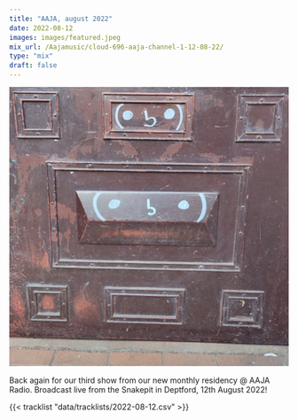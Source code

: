 ```yaml
---
title: "AAJA, august 2022"
date: 2022-08-12
images: images/featured.jpeg
mix_url: /Aajamusic/cloud-696-aaja-channel-1-12-08-22/
type: "mix"
draft: false
---
```


![artwork](images/featured.jpeg)

Back again for our third show from our new monthly residency @ AAJA Radio. Broadcast live from the Snakepit in Deptford, 12th August 2022!

{{< tracklist "data/tracklists/2022-08-12.csv" >}}

